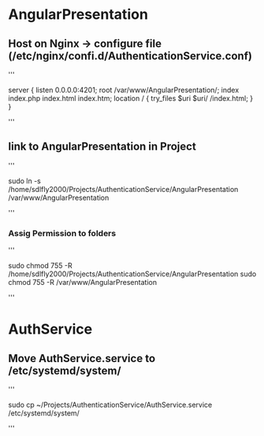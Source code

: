 # AngularPresentation
## Host on Nginx -> configure file (/etc/nginx/confi.d/AuthenticationService.conf)
'''

server {
  listen 0.0.0.0:4201;
  root /var/www/AngularPresentation/;
  index index.php index.html index.htm;
  location / {
    try_files $uri $uri/ /index.html;
  }
}

'''
## link to AngularPresentation in Project
'''

sudo ln -s /home/sdlfly2000/Projects/AuthenticationService/AngularPresentation /var/www/AngularPresentation

'''
### Assig Permission to folders
'''

sudo chmod 755 -R /home/sdlfly2000/Projects/AuthenticationService/AngularPresentation
sudo chmod 755 -R /var/www/AngularPresentation

'''

# AuthService
## Move AuthService.service to /etc/systemd/system/
'''

sudo cp ~/Projects/AuthenticationService/AuthService.service /etc/systemd/system/

'''


